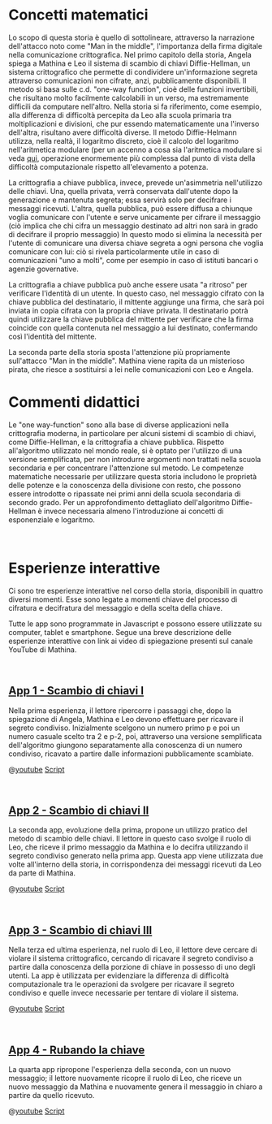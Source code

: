 # Concetti matematici
Lo scopo di questa storia è quello di sottolineare, attraverso la narrazione dell'attacco noto come "Man in the middle", l'importanza della firma digitale nella comunicazione crittografica. 
Nel primo capitolo della storia, Angela spiega a Mathina e Leo il sistema di scambio di chiavi Diffie-Hellman, un sistema crittografico che permette di condividere un'informazione segreta attraverso comunicazioni non cifrate, anzi, pubblicamente disponibili.
Il metodo si basa sulle c.d. "one-way function", cioè delle funzioni invertibili, che risultano molto facilmente calcolabili in un verso, ma estremamente difficili da computare nell'altro.
Nella storia si fa riferimento, come esempio, alla differenza di difficoltà percepita da Leo alla scuola primaria tra moltiplicazioni e divisioni, che pur essendo matematicamente una l'inverso dell'altra, risultano avere difficoltà diverse.
Il metodo Diffie-Helmann utilizza, nella realtà, il logaritmo discreto, cioè il calcolo del logaritmo nell'aritmetica modulare (per un accenno a cosa sia l'aritmetica modulare si veda [qui]($HUB_URL/story/the-lost-treasure/), operazione enormemente più complessa dal punto di vista della difficoltà computazionale rispetto all'elevamento a potenza.

La crittografia a chiave pubblica, invece, prevede un'asimmetria nell'utilizzo delle chiavi. Una, quella privata, verrà conservata dall'utente dopo la generazione e mantenuta segreta; essa servirà solo per decifrare i messaggi ricevuti. L'altra, quella pubblica, può essere diffusa a chiunque voglia comunicare con l'utente e serve unicamente per cifrare il messaggio (ciò implica che chi cifra un messaggio destinato ad altri non sarà in grado di decifrare il proprio messaggio)
In questo modo si elimina la necessità per l'utente di comunicare una diversa chiave segreta a ogni persona che voglia comunicare con lui: ciò si rivela particolarmente utile in caso di comunicazioni "uno a molti", come per esempio in caso di istituti bancari o agenzie governative.

La crittografia a chiave pubblica può anche essere usata "a ritroso" per verificare l'identità di un utente. In questo caso, nel messaggio cifrato con la chiave pubblica del destinatario, il mittente aggiunge una firma, che sarà poi inviata in copia cifrata con la propria chiave privata. Il destinatario potrà quindi utilizzare la chiave pubblica del mittente per verificare che la firma coincide con quella contenuta nel messaggio a lui destinato, confermando così l'identità del mittente.

La seconda parte della storia sposta l'attenzione più propriamente sull'attacco "Man in the middle". Mathina viene rapita da un misterioso pirata, che riesce a sostituirsi a lei nelle comunicazioni con Leo e Angela.

# Commenti didattici

Le "one way-function" sono alla base di diverse applicazioni nella crittografia moderna, in particolare per alcuni sistemi di scambio di chiavi, come Diffie-Hellman, e la crittografia a chiave pubblica. Rispetto all'algoritmo utilizzato nel mondo reale, si è optato per l'utilizzo di una versione semplificata, per non introdurre argomenti non trattati nella scuola secondaria e per concentrare l'attenzione sul metodo. Le competenze matematiche necessarie per utilizzare questa storia includono le proprietà delle potenze e la conoscenza della divisione con resto, che possono essere introdotte o ripassate nei primi anni della scuola secondaria di secondo grado. Per un approfondimento dettagliato dell'algoritmo Diffie-Hellman è invece necessaria almeno l'introduzione ai concetti di esponenziale e logaritmo.

&nbsp;

# Esperienze interattive

Ci sono tre esperienze interattive nel corso della storia, disponibili in quattro diversi momenti. Esse sono legate a momenti chiave del processo di cifratura e decifratura del messaggio e della scelta della chiave. 

Tutte le app sono programmate in Javascript e possono essere utilizzate su computer, tablet e smartphone. Segue una breve descrizione delle esperienze interattive con link ai video di spiegazione presenti sul canale YouTube di Mathina.


&nbsp;

## [App 1 - Scambio di chiavi I]($HUB_URL/story/the-man-in-the-middle/?actionLink=app1)

Nella prima esperienza, il lettore ripercorre i passaggi che, dopo la spiegazione di Angela, Mathina e Leo devono effettuare per ricavare il segreto condiviso. Inizialmente scelgono un numero primo p e poi un numero casuale scelto tra 2 e p-2, poi, attraverso una versione semplificata dell'algoritmo giungono separatamente alla conoscenza di un numero condiviso, ricavato a partire dalle informazioni pubblicamente scambiate.

@[youtube](LCwYk0WbgT8?_align-center_&hl=it&cc_lang_pref=it&cc=1)
[Script](/stories/bucca-4/transcripts/Script4-it.pdf)

&nbsp;

## [App 2 - Scambio di chiavi II]($HUB_URL/story/the-man-in-the-middle/?actionLink=app2)

La seconda app, evoluzione della prima, propone un utilizzo pratico del metodo di scambio delle chiavi. Il lettore in questo caso svolge il ruolo di Leo, che riceve il primo messaggio da Mathina e lo decifra utilizzando il segreto condiviso generato nella prima app. Questa app viene utilizzata due volte all'interno della storia, in corrispondenza dei messaggi ricevuti da Leo da parte di Mathina.

@[youtube](OUW1rex3DJA?_align-center_&hl=it&cc_lang_pref=it&cc=1)
[Script](/stories/bucca-4/transcripts/Script4-it.pdf)

&nbsp;

## [App 3 - Scambio di chiavi III]($HUB_URL/story/the-man-in-the-middle/?actionLink=app3)

Nella terza ed ultima esperienza, nel ruolo di Leo, il lettore deve cercare di violare il sistema crittografico, cercando di ricavare il segreto condiviso a partire dalla conoscenza della porzione di chiave in possesso di uno degli utenti. La app è utilizzata per evidenziare la differenza di difficoltà computazionale tra le operazioni da svolgere per ricavare il segreto condiviso e quelle invece necessarie per tentare di violare il sistema.

@[youtube](ylf8uX4wdpo?_align-center_&hl=it&cc_lang_pref=it&cc=1)
[Script](/stories/bucca-4/transcripts/Script4-it.pdf)

&nbsp;

## [App 4 - Rubando la chiave]($HUB_URL/story/the-man-in-the-middle/?actionLink=app4)

La quarta app ripropone l'esperienza della seconda, con un nuovo messaggio; il lettore nuovamente ricopre il ruolo di Leo, che riceve un nuovo messaggio da Mathina e nuovamente genera il messaggio in chiaro a partire da quello ricevuto. 

@[youtube](OUW1rex3DJA?_align-center_&hl=it&cc_lang_pref=it&cc=1)
[Script](/stories/bucca-4/transcripts/Script4-it.pdf)

&nbsp;
